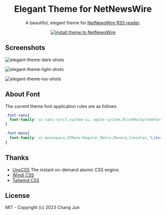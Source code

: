 <h1 align="center">Elegant Theme for NetNewsWire</h1>

<p align="center">A beautiful, elegant theme for <a href="https://netnewswire.com/">NetNewsWire RSS reader</a>.</p>
<p align="center">
  <a href="https://github.com/ChangJun2019/elegant-nnw/releases/download/v0.1.5/Elegant.nnwtheme.zip" alt="install theme">
    <img src="https://img.shields.io/badge/elegant--theme-downloads-00dd83" alt="install theme to NetNewsWire"></img>
  </a>
</p>


## Screenshots

![elegant-theme-dark-shots](https://github.com/ChangJun2019/elegant-nnw/assets/32004895/45f5d528-890e-40a6-af50-76d98ff11ac3)

![elegant-theme-light-shots](https://github.com/ChangJun2019/elegant-nnw/assets/32004895/708d0889-f247-48a5-ab4f-457f66d25b21)

![elegant-theme-ios-shots](https://github.com/ChangJun2019/elegant-nnw/assets/32004895/cb246b25-66d1-495e-b788-79cbf8fb0cf5)

## About Font

The current theme font application rules are as follows

```css
.font-sans{
  font-family: ui-sans-serif,system-ui,-apple-system,BlinkMacSystemFont,"Segoe UI",Roboto,"Helvetica Neue",Arial,"Noto Sans",sans-serif,"Apple Color Emoji","Segoe UI Emoji","Segoe UI Symbol","Noto Color Emoji";
}

.font-mono{
  font-family: ui-monospace,SFMono-Regular,Menlo,Monaco,Consolas,"Liberation Mono","Courier New",monospace
}
```

## Thanks

- [UnoCSS](https://github.com/unocss/unocss) The instant on-demand atomic CSS engine. 
- [Windi CSS](https://windicss.org/)
- [Tailwind CSS](https://tailwindcss.com/)


## License

MIT - Copyright (c) 2023 Chang Jun

